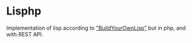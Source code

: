 # Lisphp
Implementation of lisp according to ["BuildYourOwnLisp"](https://www.buildyourownlisp.com) but in php, and with REST API. 

